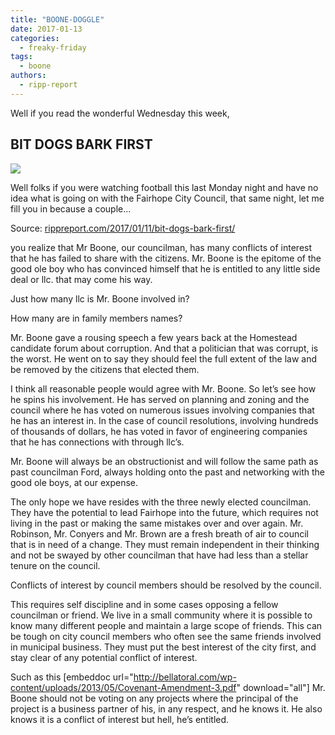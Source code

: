 ```yaml
---
title: "BOONE-DOGGLE"
date: 2017-01-13
categories: 
  - freaky-friday
tags: 
  - boone
authors: 
  - ripp-report
---
```


Well if you read the wonderful Wednesday this week,

## BIT DOGS BARK FIRST

![](https://cdn.rippreport.com/wp-content/uploads/2017/01/dog-e14851304001801.jpg)

Well folks if you were watching football this last Monday night and have no idea what is going on with the Fairhope City Council, that same night, let me fill you in because a couple...

Source: [rippreport.com/2017/01/11/bit-dogs-bark-first/](https://rippreport.com/2017/01/11/bit-dogs-bark-first/)

you realize that Mr Boone, our councilman, has many conflicts of interest that he has failed to share with the citizens. Mr. Boone is the epitome of the good ole boy who has convinced himself that he is entitled to any little side deal or llc. that may come his way.

Just how many llc is Mr. Boone involved in?

How many are in family members names?

Mr. Boone gave a rousing speech a few years back at the Homestead candidate forum about corruption. And that a politician that was corrupt, is the worst. He went on to say they should feel the full extent of the law and be removed by the citizens that elected them.

I think all reasonable people would agree with Mr. Boone. So let’s see how he spins his involvement. He has served on planning and zoning and the council where he has voted on numerous issues involving companies that he has an interest in. In the case of council resolutions, involving hundreds of thousands of dollars, he has voted in favor of engineering companies that he has connections with through llc’s.

Mr. Boone will always be an obstructionist and will follow the same path as past councilman Ford, always holding onto the past and networking with the good ole boys, at our expense.

The only hope we have resides with the three newly elected councilman. They have the potential to lead Fairhope into the future, which requires not living in the past or making the same mistakes over and over again. Mr. Robinson, Mr. Conyers and Mr. Brown are a fresh breath of air to council that is in need of a change. They must remain independent in their thinking and not be swayed by other councilman that have had less than a stellar tenure on the council.

Conflicts of interest by council members should be resolved by the council.

This requires self discipline and in some cases opposing a fellow councilman or friend. We live in a small community where it is possible to know many different people and maintain a large scope of friends. This can be tough on city council members who often see the same friends involved in municipal business. They must put the best interest of the city first, and stay clear of any potential conflict of interest.

Such as this \[embeddoc url="http://bellatoral.com/wp-content/uploads/2013/05/Covenant-Amendment-3.pdf" download="all"\] Mr. Boone should not be voting on any projects where the principal of the project is a business partner of his, in any respect, and he knows it. He also knows it is a conflict of interest but hell, he’s entitled.
